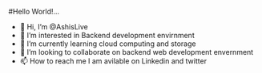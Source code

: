 #Hello World!...

- 👋 Hi, I’m @AshisLive
- 👀 I’m interested in Backend development envirnment
- 🌱 I’m currently learning cloud computing and storage
- 💞️ I’m looking to collaborate on backend web development envernment
- 📫 How to reach me I am avilable on Linkedin and twitter

<!---
AshisLive/AshisLive is a ✨ special ✨ repository because its `README.md` (this file) appears on your GitHub profile.
You can click the Preview link to take a look at your changes.
--->
